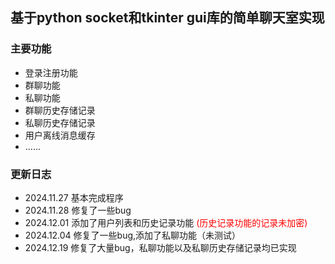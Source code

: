 
## 基于python socket和tkinter gui库的简单聊天室实现

### 主要功能

* 登录注册功能
* 群聊功能
* 私聊功能
* 群聊历史存储记录
* 私聊历史存储记录
* 用户离线消息缓存
* ......



### 更新日志

* 2024.11.27 基本完成程序
* 2024.11.28 修复了一些bug
* 2024.12.01 添加了用户列表和历史记录功能 <font color=red>(历史记录功能的记录未加密)</font>
* 2024.12.04 修复了一些bug,添加了私聊功能（未测试）
* 2024.12.19 修复了大量bug，私聊功能以及私聊历史存储记录均已实现